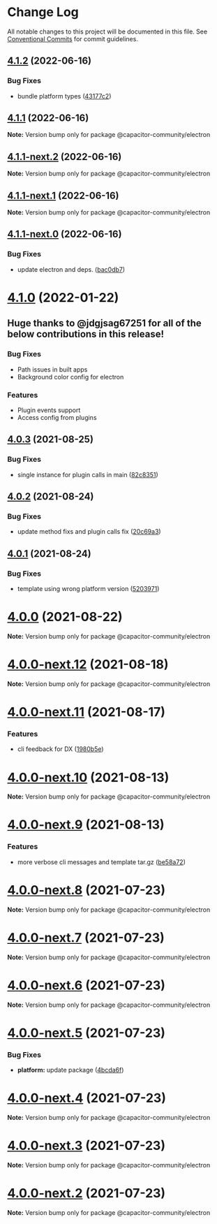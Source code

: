 # Change Log

All notable changes to this project will be documented in this file.
See [Conventional Commits](https://conventionalcommits.org) for commit guidelines.

## [4.1.2](https://github.com/capacitor-community/electron/compare/v4.1.1...v4.1.2) (2022-06-16)


### Bug Fixes

* bundle platform types ([43177c2](https://github.com/capacitor-community/electron/commit/43177c29a192b5515485e20a08782dfd41560d95))





## [4.1.1](https://github.com/capacitor-community/electron/compare/v4.1.1-next.2...v4.1.1) (2022-06-16)

**Note:** Version bump only for package @capacitor-community/electron





## [4.1.1-next.2](https://github.com/capacitor-community/electron/compare/v4.1.1-next.1...v4.1.1-next.2) (2022-06-16)

**Note:** Version bump only for package @capacitor-community/electron





## [4.1.1-next.1](https://github.com/capacitor-community/electron/compare/v4.1.1-next.0...v4.1.1-next.1) (2022-06-16)

**Note:** Version bump only for package @capacitor-community/electron





## [4.1.1-next.0](https://github.com/capacitor-community/electron/compare/v4.1.0...v4.1.1-next.0) (2022-06-16)


### Bug Fixes

* update electron and deps. ([bac0db7](https://github.com/capacitor-community/electron/commit/bac0db75e0b81b2d659621e7c4c841d383a1cb2a))





# [4.1.0](https://github.com/capacitor-community/electron/compare/v4.0.3...v4.1.0) (2022-01-22)

## Huge thanks to @jdgjsag67251 for all of the below contributions in this release!

### Bug Fixes

* Path issues in built apps
* Background color config for electron 

### Features

* Plugin events support 
* Access config from plugins





## [4.0.3](https://github.com/capacitor-community/electron/compare/v4.0.2...v4.0.3) (2021-08-25)


### Bug Fixes

* single instance for plugin calls in main ([82c8351](https://github.com/capacitor-community/electron/commit/82c835174261ea4d85ea8045e022969d4dd177ad))






## [4.0.2](https://github.com/capacitor-community/electron/compare/v4.0.1...v4.0.2) (2021-08-24)


### Bug Fixes

* update method fixs and plugin calls fix ([20c69a3](https://github.com/capacitor-community/electron/commit/20c69a3d334e065430900c0a875615dc84d2da84))





## [4.0.1](https://github.com/capacitor-community/electron/compare/v4.0.0...v4.0.1) (2021-08-24)


### Bug Fixes

* template using wrong platform version ([5203971](https://github.com/capacitor-community/electron/commit/5203971a8672a9cbbb6b1bcbaa6e261c8e8d806f))






# [4.0.0](https://github.com/capacitor-community/electron/compare/v4.0.0-next.12...v4.0.0) (2021-08-22)

**Note:** Version bump only for package @capacitor-community/electron






# [4.0.0-next.12](https://github.com/capacitor-community/electron/compare/v4.0.0-next.11...v4.0.0-next.12) (2021-08-18)

**Note:** Version bump only for package @capacitor-community/electron






# [4.0.0-next.11](https://github.com/capacitor-community/electron/compare/v4.0.0-next.10...v4.0.0-next.11) (2021-08-17)


### Features

* cli feedback for DX ([1980b5e](https://github.com/capacitor-community/electron/commit/1980b5e1da08c282855f90666cb889c3f4475749))






# [4.0.0-next.10](https://github.com/capacitor-community/electron/compare/v4.0.0-next.9...v4.0.0-next.10) (2021-08-13)

**Note:** Version bump only for package @capacitor-community/electron





# [4.0.0-next.9](https://github.com/capacitor-community/electron/compare/v4.0.0-next.8...v4.0.0-next.9) (2021-08-13)


### Features

* more verbose cli messages and template tar.gz ([be58a72](https://github.com/capacitor-community/electron/commit/be58a724512c562afba264793a3e97c9bf547aef))






# [4.0.0-next.8](https://github.com/capacitor-community/electron/compare/v4.0.0-next.7...v4.0.0-next.8) (2021-07-23)

**Note:** Version bump only for package @capacitor-community/electron





# [4.0.0-next.7](https://github.com/capacitor-community/electron/compare/v4.0.0-next.6...v4.0.0-next.7) (2021-07-23)

**Note:** Version bump only for package @capacitor-community/electron





# [4.0.0-next.6](https://github.com/capacitor-community/electron/compare/v4.0.0-next.5...v4.0.0-next.6) (2021-07-23)

**Note:** Version bump only for package @capacitor-community/electron





# [4.0.0-next.5](https://github.com/capacitor-community/electron/compare/v4.0.0-next.4...v4.0.0-next.5) (2021-07-23)


### Bug Fixes

* **platform:** update package ([4bcda6f](https://github.com/capacitor-community/electron/commit/4bcda6ffcc22b4dd92bf74f56f788213d1519085))





# [4.0.0-next.4](https://github.com/capacitor-community/electron/compare/v4.0.0-next.3...v4.0.0-next.4) (2021-07-23)

**Note:** Version bump only for package @capacitor-community/electron





# [4.0.0-next.3](https://github.com/capacitor-community/electron/compare/v4.0.0-next.2...v4.0.0-next.3) (2021-07-23)

**Note:** Version bump only for package @capacitor-community/electron





# [4.0.0-next.2](https://github.com/capacitor-community/electron/compare/v4.0.0-next.1...v4.0.0-next.2) (2021-07-23)

**Note:** Version bump only for package @capacitor-community/electron
